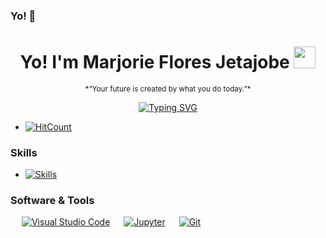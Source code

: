 ### Yo! 👋

<!--
**Marjorhi/Marjorhi** is a ✨ _special_ ✨ repository because its `README.md` (this file) appears on your GitHub profile.
-->

<h1 align="center">Yo! I'm  Marjorie Flores Jetajobe <img src="https://media.giphy.com/media/hvRJCLFzcasrR4ia7z/giphy.gif" width="35"></h1>
<p align="center">
<sub> *“Your future is created by what you do today.”* </sub>

<p align="center"><a href="https://git.io/typing-svg"><img src="https://readme-typing-svg.herokuapp.com?font=Poppins&duration=4000&pause=1000&color=62F7EB&background=44D5FF00&width=500&lines=Information+Technology+Student;Aspiring+Front-End+Developer;Learner" alt="Typing SVG" /></a></p>

- [![HitCount](https://hits.dwyl.com/Marjorhi/Marjorhi.svg?style=flat-square)](http://hits.dwyl.com/Marjorhi/Marjorhi)

### Skills
- [![Skills](https://skills.thijs.gg/icons?i=cpp,js,nodejs,py,java&theme=dark)](https://skills.thijs.gg)

### Software & Tools
<p align="left"> 
&emsp;
<a href="#"><img alt="Visual Studio Code" src="https://img.shields.io/badge/Visual%20Studio%20Code-0078d7.svg?logo=visual-studio-code&logoColor=white"></a>
&emsp;
<a href="#"><img alt="Jupyter" src="https://img.shields.io/badge/Jupyter%20-%23F37626.svg?logo=Jupyter&logoColor=white"></a>
&emsp;
<a href="#"><img alt="Git" src="https://img.shields.io/badge/Git%20-%23F05033.svg?logo=git&logoColor=white"></a>
&emsp;
</p>


